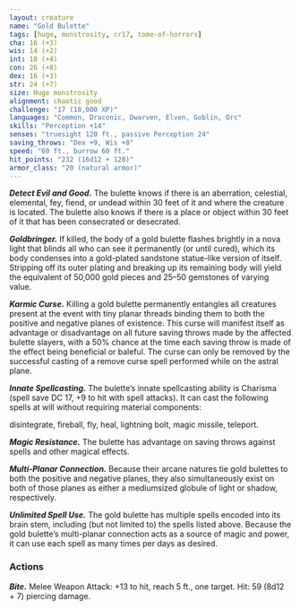 ```yaml
---
layout: creature
name: "Gold Bulette"
tags: [huge, monstrosity, cr17, tome-of-horrors]
cha: 16 (+3)
wis: 14 (+2)
int: 18 (+4)
con: 26 (+8)
dex: 16 (+3)
str: 24 (+7)
size: Huge monstrosity
alignment: chaotic good
challenge: "17 (18,000 XP)"
languages: "Common, Draconic, Dwarven, Elven, Goblin, Orc"
skills: "Perception +14"
senses: "truesight 120 ft., passive Perception 24"
saving_throws: "Dex +9, Wis +8"
speed: "60 ft., burrow 60 ft."
hit_points: "232 (16d12 + 128)"
armor_class: "20 (natural armor)"
---
```


***Detect Evil and Good.*** The bulette knows if there is an aberration, celestial, elemental, fey, fiend, or undead within 30 feet of it and where the creature is located. The bulette also knows if there is a place or object within 30 feet of it that has been consecrated or desecrated.

***Goldbringer.*** If killed, the body of a gold bulette flashes brightly in a nova light that blinds all who can see it permanently (or until cured), which its body condenses into a gold-plated sandstone statue-like version of itself. Stripping off its outer plating and breaking up its remaining body
will yield the equivalent of 50,000 gold pieces and 25–50 gemstones of varying value.

***Karmic Curse.*** Killing a gold bulette permanently entangles all creatures present at the event with tiny planar threads binding them to both the positive and negative planes of existence. This curse will manifest itself as advantage or disadvantage on all future saving throws made by the affected bulette slayers, with a 50% chance at the time each saving throw is made of the effect being beneficial or baleful.
The curse can only be removed by the
successful casting of a remove curse spell
performed while on the astral plane.

***Innate Spellcasting.*** The bulette’s innate
spellcasting ability is Charisma (spell save DC
17, +9 to hit with spell attacks). It can cast the
following spells at will without requiring material
components: 

disintegrate, fireball, fly, heal, lightning bolt, magic missile, teleport.

***Magic Resistance.*** The bulette has advantage on saving throws against spells and other magical effects.

***Multi-Planar Connection.*** Because their arcane natures tie gold bulettes to both the positive and negative planes, they also simultaneously exist on both of those planes as either a mediumsized globule of light or shadow, respectively.

***Unlimited Spell Use.*** The gold bulette has multiple spells encoded into its brain stem, including (but not limited to) the spells listed above. Because the gold bulette’s multi-planar connection acts as a source of magic and power, it can use each spell as many times per days as desired.

### Actions

***Bite.*** Melee Weapon Attack: +13 to hit, reach 5 ft., one target. Hit: 59 (8d12 + 7) piercing damage.
